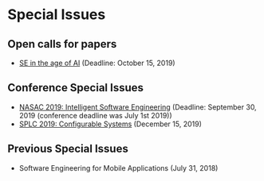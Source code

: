 # Special Issues

## Open calls for papers

- [SE in the age of AI](2019_SE_in_the_age_of_AI.md) (Deadline: October 15, 2019)

## Conference Special Issues
- [NASAC 2019: Intelligent Software Engineering](http://nasac2019.zju.edu.cn/intelligent.html) (Deadline: September 30, 2019 (conference deadline was July 1st 2019))
- [SPLC 2019: Configurable Systems](https://splc2019.net/call-for-papers/call-for-empirical-software-engineering-special-issue/) (December 15, 2019)

## Previous Special Issues

- Software Engineering for Mobile Applications (July 31, 2018)